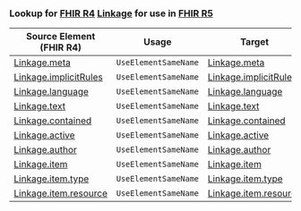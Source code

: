 ### Lookup for [FHIR R4](https://hl7.org/fhir/R4/) [Linkage](https://hl7.org/fhir/R4/Linkage.html) for use in [FHIR R5](https://hl7.org/fhir/R5/)

| Source Element (FHIR R4) | Usage | Target |
| -------------- | ----- | ------ |
| [Linkage.meta](https://hl7.org/fhir/R4/Linkage.html#resource) | `UseElementSameName` | [Linkage.meta](https://hl7.org/fhir/R5/Linkage.html#resource) |
| [Linkage.implicitRules](https://hl7.org/fhir/R4/Linkage.html#resource) | `UseElementSameName` | [Linkage.implicitRules](https://hl7.org/fhir/R5/Linkage.html#resource) |
| [Linkage.language](https://hl7.org/fhir/R4/Linkage.html#resource) | `UseElementSameName` | [Linkage.language](https://hl7.org/fhir/R5/Linkage.html#resource) |
| [Linkage.text](https://hl7.org/fhir/R4/Linkage.html#resource) | `UseElementSameName` | [Linkage.text](https://hl7.org/fhir/R5/Linkage.html#resource) |
| [Linkage.contained](https://hl7.org/fhir/R4/Linkage.html#resource) | `UseElementSameName` | [Linkage.contained](https://hl7.org/fhir/R5/Linkage.html#resource) |
| [Linkage.active](https://hl7.org/fhir/R4/Linkage.html#resource) | `UseElementSameName` | [Linkage.active](https://hl7.org/fhir/R5/Linkage.html#resource) |
| [Linkage.author](https://hl7.org/fhir/R4/Linkage.html#resource) | `UseElementSameName` | [Linkage.author](https://hl7.org/fhir/R5/Linkage.html#resource) |
| [Linkage.item](https://hl7.org/fhir/R4/Linkage.html#resource) | `UseElementSameName` | [Linkage.item](https://hl7.org/fhir/R5/Linkage.html#resource) |
| [Linkage.item.type](https://hl7.org/fhir/R4/Linkage.html#resource) | `UseElementSameName` | [Linkage.item.type](https://hl7.org/fhir/R5/Linkage.html#resource) |
| [Linkage.item.resource](https://hl7.org/fhir/R4/Linkage.html#resource) | `UseElementSameName` | [Linkage.item.resource](https://hl7.org/fhir/R5/Linkage.html#resource) |
